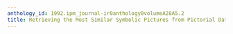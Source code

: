 ```yaml
---
anthology_id: 1992.ipm_journal-ir0anthology0volumeA28A5.2
title: Retrieving the Most Similar Symbolic Pictures from Pictorial Databases
---
```

